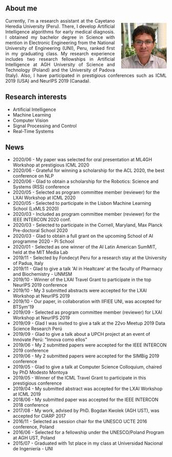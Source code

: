 <h2>About me</h2>
<p>
<img style="float: right; margin: 15px 0px 10px 20px;" src="/dennishnf-photo.jpg" alt="90" width="142" height="142" /> 
<p align="justify" style="text-indent:0"> 
<!-- <img style="float: left; margin: 15px 20px 10px 0px;" src="/dennishnf-photo.jpg" alt="90" width="142" height="142" /> 
<p align="justify" style="text-indent:0"> -->
Currently, I'm a research assistant at the Cayetano Heredia University (Peru). There, I develop Artificial Intelligence algorithms for early medical diagnosis. I obtained my bachelor degree in Science with mention in Electronic Engineering from the National University of Engineering (UNI), Peru, ranked first in my graduating class. My research experience includes two research fellowships in Artificial Intelligence at AGH University of Science and Technology (Poland) and the University of Padova (Italy). Also, I have participated in prestigious conferences such as ICML 2019 (USA) and NeurIPS 2019 (Canada).
</p>
</p>
<h2>Research interests</h2>
<p>
<ul>
<li>Artificial Intelligence</li>
<li>Machine Learning</li>
<li>Computer Vision</li>
<li>Signal Processing and Control</li>
<li>Real-Time Systems</li>
</ul>
</p>
<h2>News</h2>
<p>
<ul>
<li>2020/06 - My paper was selected for oral presentation at ML4GH Workshop at prestigious ICML 2020</li>
<li>2020/06 - Grateful for winning a scholarship for the ACL 2020, the best conference on NLP</li>
<li>2020/06 - Glad to obtain a scholarship for the Robotics: Science and Systems (RSS) conference</li>
<li>2020/05 - Selected as program committee member (reviewer) for the LXAI Workshop at ICML 2020</li>
<li>2020/05 - Selected to participate in the Lisbon Machine Learning School (LxMLS 2020)</li>
<li>2020/03 - Included as program committee member (reviewer) for the IEEE INTERCON 2020 conf.</li>
<li>2020/03 - Selected to participate in the Cornell, Maryland, Max Planck Pre-doctoral School 2020</li>
<li>2020/03 - Glad to obtain a full grant on the upcoming School of AI programme 2020 - Pi School</li>
<li>2020/01 - Selected as one winner of the AI Latin American SumMIT, held at the MIT Media Lab</li>
<li>2019/11 - Selected by Fondecyt Peru for a research stay at the University of Padua, Italy</li>
<li>2019/11 - Glad to give a talk 'AI in Healtcare' at the faculty of Pharmacy and Biochemistry - UNMSM</li>
<li>2019/10 - Winner of the LXAI Travel Grant to participate in the top NeurIPS 2019 conference</li>
<li>2019/10 - My 3 submitted abstracts were accepted for the LXAI Workshop at NeurIPS 2019</li>
<li>2019/10 - Our paper, in collaboration with IIFIEE UNI, was accepted for BTSym'19</li>
<li>2019/09 - Selected as program committee member (reviewer) for LXAI Workshop at NeurIPS 2019</li>
<li>2019/09 - Glad I was invited to give a talk at the 22vo Meetup 2019 Data Science Research Perú</li>
<li>2019/09 - Glad to give a talk about a UPCH project at an event of Innóvate Perú: "Innova como ellos"</li>
<li>2019/06 - My 2 submitted papers were accepted for the IEEE INTERCON 2019 conference</li>
<li>2019/06 - My 2 submitted papers were accepted for the SIMBig 2019 conference</li>
<li>2019/05 - Glad to give a talk at Computer Science Colloquium, chaired by PhD Modesto Montoya</li>
<li>2019/05 - Winner of the ICML Travel Grant to participate in this prestigious conference</li>
<li>2019/04 - My submitted abstract was accepted for the LXAI Workshop at ICML 2019</li>
<li>2018/06 - My submitted paper was accepted for the IEEE INTERCON 2018 conference</li>
<li>2017/08 - My work, advised by PhD. Bogdan Kwolek (AGH UST), was accepted for CIARP 2017</li>
<li>2016/11 - Selected as session chair for the UNESCO UCTE 2016 conference, Poland</li>
<li>2016/06 - Selected for a fellowship under the UNESCO/Poland Program at AGH UST, Poland</li>
<li>2015/07 - Graduated with 1st place in my class at Universidad Nacional de Ingeniería - UNI</li>
</ul>
</p>
